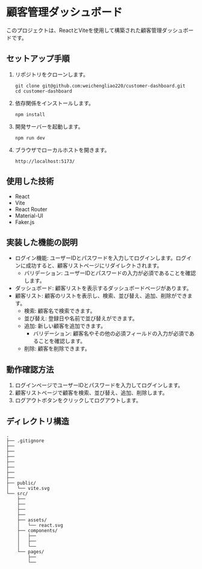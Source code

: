 # 顧客管理ダッシュボード

このプロジェクトは、ReactとViteを使用して構築された顧客管理ダッシュボードです。

## セットアップ手順

1. リポジトリをクローンします。
   ```
   git clone git@github.com:weichengliao220/customer-dashboard.git
   cd customer-dashboard
   ```
2. 依存関係をインストールします。
   ```
   npm install
   ```
3. 開発サーバーを起動します。
   ```
   npm run dev
   ```
4. ブラウザでローカルホストを開きます。
   ```
   http://localhost:5173/
   ```

## 使用した技術

- React
- Vite
- React Router
- Material-UI
- Faker.js

## 実装した機能の説明

- ログイン機能: ユーザーIDとパスワードを入力してログインします。ログインに成功すると、顧客リストページにリダイレクトされます。
  - バリデーション: ユーザーIDとパスワードの入力が必須であることを確認します。
- ダッシュボード: 顧客リストを表示するダッシュボードページがあります。
- 顧客リスト: 顧客のリストを表示し、検索、並び替え、追加、削除ができます。
  - 検索: 顧客名で検索できます。
  - 並び替え: 登録日や名前で並び替えができます。
  - 追加: 新しい顧客を追加できます。
    - バリデーション: 顧客名やその他の必須フィールドの入力が必須であることを確認します。
  - 削除: 顧客を削除できます。

## 動作確認方法

1. ログインページでユーザーIDとパスワードを入力してログインします。
2. 顧客リストページで顧客を検索、並び替え、追加、削除します。
3. ログアウトボタンをクリックしてログアウトします。

## ディレクトリ構造

```
.
├── .gitignore
├──
├──
├──
├──
├──
├──
├──
├── public/
│   └── vite.svg
└── src/
    ├──
    ├──
    ├──
    ├──
    ├── assets/
    │   └── react.svg
    ├── components/
    │   ├──
    │   ├──
    │   └──
    └── pages/
        ├──
        └──
```
